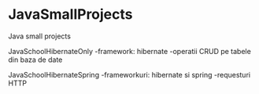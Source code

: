 # JavaSmallProjects

Java small projects

JavaSchoolHibernateOnly
-framework: hibernate
-operatii CRUD pe tabele din baza de date

JavaSchoolHibernateSpring
-frameworkuri: hibernate si spring
-requesturi HTTP 
